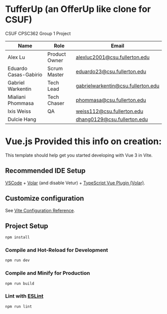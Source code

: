 # TufferUp (an OfferUp like clone for CSUF)

CSUF CPSC362 Group 1 Project

| Name | Role | Email |
| --- | --- | --- |
| Alex Lu | Product Owner | alexluc2001@csu.fullerton.edu |
| Eduardo Casas-Gabirio | Scrum Master | eduardo23@csu.fullerton.edu |
| Gabriel Warkentin | Tech Lead | gabrielwarkentin@csu.fullerton.edu |
| Mialiani Phommasa | Tech Chaser | phommasa@csu.fullerton.edu |
| Ixis Weiss | QA | weiss112@csu.fullerton.edu |
| Dulcie Hang |  | dhang0129@csu.fullerton.edu |



# Vue.js Provided this info on creation:

This template should help get you started developing with Vue 3 in Vite.

## Recommended IDE Setup

[VSCode](https://code.visualstudio.com/) + [Volar](https://marketplace.visualstudio.com/items?itemName=johnsoncodehk.volar) (and disable Vetur) + [TypeScript Vue Plugin (Volar)](https://marketplace.visualstudio.com/items?itemName=johnsoncodehk.vscode-typescript-vue-plugin).

## Customize configuration

See [Vite Configuration Reference](https://vitejs.dev/config/).

## Project Setup

```sh
npm install
```

### Compile and Hot-Reload for Development

```sh
npm run dev
```

### Compile and Minify for Production

```sh
npm run build
```

### Lint with [ESLint](https://eslint.org/)

```sh
npm run lint
```
